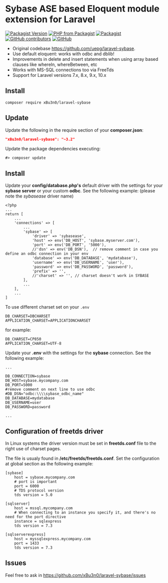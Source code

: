 # Sybase ASE based Eloquent module extension for Laravel 

[![Packagist Version](https://img.shields.io/packagist/v/xBu3n0/laravel-sybase.svg)](https://packagist.org/packages/xBu3n0/laravel-sybase)
[![PHP from Packagist](https://img.shields.io/packagist/php-v/xBu3n0/laravel-sybase.svg)](https://packagist.org/packages/xBu3n0/laravel-sybase)
[![Packagist](https://img.shields.io/packagist/dt/xBu3n0/laravel-sybase.svg)](https://packagist.org/packages/xBu3n0/laravel-sybase/stats)
[![GitHub contributors](https://img.shields.io/github/contributors-anon/xBu3n0/laravel-sybase.svg)](https://github.com/xBu3n0/laravel-sybase/graphs/contributors)
[![GitHub](https://img.shields.io/github/license/xBu3n0/laravel-sybase.svg)](https://github.com/xBu3n0/laravel-sybase/blob/master/LICENSE)

* Original codebase https://github.com/uepg/laravel-sybase.
* Use default eloquent: works with odbc and dblib!
* Improvements in delete and insert statements when using array based clauses like whereIn, whereBetween, etc
* Works with MS-SQL connections too via FreeTds
* Support for Laravel versions 7.x, 8.x, 9.x, 10.x


## Install
```
composer require xBu3n0/laravel-sybase
```

## Update
Update the following in the require section of your **composer.json**:
```json
"xBu3n0/laravel-sybase": "~3.2"
```

Update the package dependencies executing:

```shell
#> composer update
```

## Install

Update your **config/database.php's** default driver with the settings for your **sybase server** or your custom **odbc**. See the following example: (please note the *sybasease* driver name)

```
<?php
...
return [
    ...
    'connections' => [
        ...
        'sybase' => [
            'driver' => 'sybasease',
            'host' => env('DB_HOST', 'sybase.myserver.com'),
            'port' => env('DB_PORT', '5000'),
            //'dsn' => env('DB_DSN'),  // remove comment in case you define an odbc connection in your env
            'database' => env('DB_DATABASE', 'mydatabase'),
            'username' => env('DB_USERNAME', 'user'),
            'password' => env('DB_PASSWORD', 'password'),
            'prefix' => '',
            //'charset' => '', // charset doesn't work in SYBASE
        ],
        ...
    ],
    ...
]
```

To use different charset set on your `.env`
```dotenv
DB_CHARSET=DBCHARSET
APPLICATION_CHARSET=APPLICATIONCHARSET
```

for example:
```dotenv
DB_CHARSET=CP850
APPLICATION_CHARSET=UTF-8
```


Update your **.env** with the settings for the **sybase** connection. See the following example:

```text
...

DB_CONNECTION=sybase
DB_HOST=sybase.mycompany.com
DB_PORT=5000
#remove comment on next line to use odbc
#DB_DSN="odbc:\\\\sybase_odbc_name"
DB_DATABASE=mydatabase
DB_USERNAME=user
DB_PASSWORD=password

...
```

## Configuration of freetds driver

In Linux systems the driver version must be set in **freetds.conf** file to the right use of charset pages.

The file is usualy found in **/etc/freetds/freetds.conf**. Set the configuration at global section as the following example:

```text
[sybase]
    host = sybase.mycompany.com
    # port is important
    port = 6000
    # TDS protocol version
    tds version = 5.0

[sqlserver]
    host = mssql.mycompany.com
    # When connecting to an instance you specify it, and there's no need for the port directive
    instance = sqlexpress
    tds version = 7.3
    
[sqlserverexpress]
    host = myssqlexpress.mycompany.com
    port = 1433
    tds version = 7.3
```
## Issues
Feel free to ask in https://github.com/xBu3n0/laravel-sybase/issues